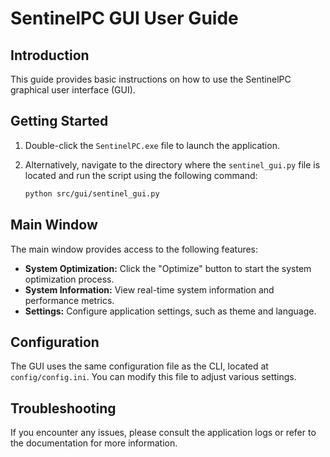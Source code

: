 # SentinelPC GUI User Guide

## Introduction

This guide provides basic instructions on how to use the SentinelPC graphical user interface (GUI).

## Getting Started

1.  Double-click the `SentinelPC.exe` file to launch the application.
2.  Alternatively, navigate to the directory where the `sentinel_gui.py` file is located and run the script using the following command:

    ```bash
    python src/gui/sentinel_gui.py
    ```

## Main Window

The main window provides access to the following features:

*   **System Optimization:** Click the "Optimize" button to start the system optimization process.
*   **System Information:** View real-time system information and performance metrics.
*   **Settings:** Configure application settings, such as theme and language.

## Configuration

The GUI uses the same configuration file as the CLI, located at `config/config.ini`. You can modify this file to adjust various settings.

## Troubleshooting

If you encounter any issues, please consult the application logs or refer to the documentation for more information.